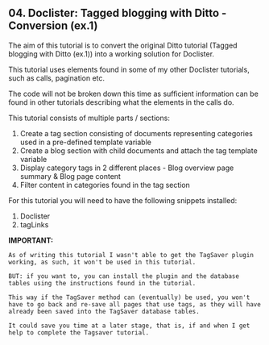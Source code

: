 ## 04. Doclister: Tagged blogging with Ditto - Conversion (ex.1)

The aim of this tutorial is to convert the original Ditto tutorial (Tagged blogging with Ditto (ex.1)) into a working solution for Doclister.

This tutorial uses elements found in some of my other Doclister tutorials, such as calls, pagination etc.

The code will not be broken down this time as sufficient information can be found in other tutorials describing what the elements in the calls do.

This tutorial consists of multiple parts / sections:

1. Create a tag section consisting of documents representing categories used in a pre-defined template variable
2. Create a blog section with child documents and attach the tag template variable
3. Display category tags in 2 different places - Blog overview page summary & Blog page content
4. Filter content in categories found in the tag section

For this tutorial you will need to have the following snippets installed:

1. Doclister
2. tagLinks

**IMPORTANT:**

```
As of writing this tutorial I wasn't able to get the TagSaver plugin working, as such, it won't be used in this tutorial.

BUT: if you want to, you can install the plugin and the database tables using the instructions found in the tutorial.

This way if the TagSaver method can (eventually) be used, you won't have to go back and re-save all pages that use tags, as they will have already been saved into the TagSaver database tables.

It could save you time at a later stage, that is, if and when I get help to complete the Tagsaver tutorial.
```
